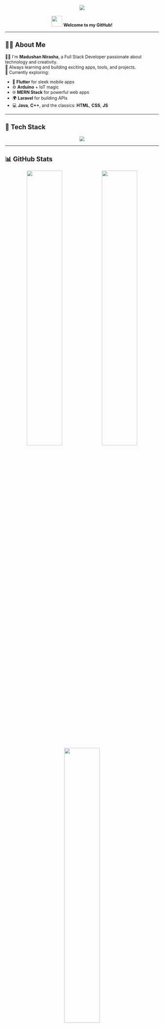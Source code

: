 <h1 align="center">
  <img src="https://readme-typing-svg.herokuapp.com/?lines=Hi+there,+I'm+Madushan+Nirasha;Full+Stack+Developer;Tech+Explorer;Always+Learning...&center=true&size=30">
</h1>

<p align="center">
  <img src="https://media.giphy.com/media/hvRJCLFzcasrR4ia7z/giphy.gif" width="35px">
  <b>Welcome to my GitHub!</b>
</p>

---

## 🧑‍💻 About Me

👨‍💻 I'm **Madushan Nirasha**, a Full Stack Developer passionate about technology and creativity.  
🎯 Always learning and building exciting apps, tools, and projects.  
🔌 Currently exploring:

- 📱 **Flutter** for sleek mobile apps  
- ⚙️ **Arduino** + IoT magic  
- 🌐 **MERN Stack** for powerful web apps  
- 🌍 **Laravel** for building APIs  
- 💻 **Java**, **C++**, and the classics: **HTML**, **CSS**, **JS**

---

## 🚀 Tech Stack

<p align="center">
  <img src="https://skillicons.dev/icons?i=flutter,arduino,html,css,js,java,cpp,react,nodejs,express,laravel,mysql,firebase,git,github,vscode,postman" />
</p>

---

## 📊 GitHub Stats

<p align="center">
  <img src="https://github-readme-stats.vercel.app/api?username=YourGitHubUsername&show_icons=true&theme=tokyonight" width="48%" />
  <img src="https://github-readme-streak-stats.herokuapp.com?user=YourGitHubUsername&theme=tokyonight" width="48%" />
  <br><br>
  <img src="https://github-readme-stats.vercel.app/api/top-langs/?username=YourGitHubUsername&layout=compact&theme=tokyonight" width="48%" />
</p>

---

## 📫 Let's Connect!

<p align="center">
  <a href="mailto:your.email@example.com"><img src="https://img.shields.io/badge/-Email-D14836?style=flat&logo=gmail&logoColor=white"/></a>
  <a href="https://linkedin.com/in/yourprofile"><img src="https://img.shields.io/badge/-LinkedIn-0077B5?style=flat&logo=linkedin&logoColor=white"/></a>
  <a href="https://github.com/YourGitHubUsername"><img src="https://img.shields.io/badge/-GitHub-181717?style=flat&logo=github"/></a>
</p>

---

> 💡 “Code is like humor. When you have to explain it, it’s bad.” – *Cory House*

<p align="center">
  <img src="https://media.giphy.com/media/qgQUggAC3Pfv687qPC/giphy.gif" width="300" />
</p>
